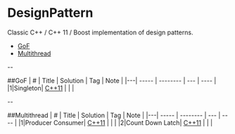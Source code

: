 # DesignPattern

Classic C++ / C++ 11 / Boost implementation of design patterns.

* [GoF](https://github.com/kamyu104/DesignPattern#gof)
* [Multithread](https://github.com/kamyu104/DesignPattern#multithread)

--

##GoF
| # | Title | Solution | Tag | Note |
|---| ----- | -------- | --- | ---- |
|1|Singleton| [C++11](./C++11/singleton.cpp) | | |

--

##Multithread
| # | Title | Solution | Tag | Note |
|---| ----- | -------- | --- | ---- |
|1|Producer Consumer| [C++11](./C++11/producer-consumer.cpp) | | |
|2|Count Down Latch| [C++11](./C++11/count-down-latch.cpp) | | |

